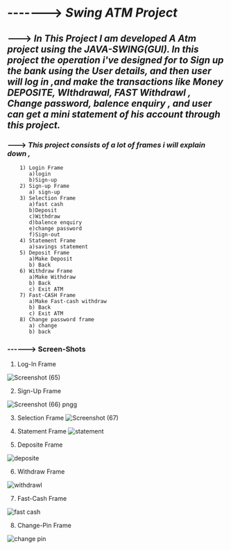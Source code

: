 # -------> ***Swing ATM Project***
## --->  _In This Project I am developed A Atm project using the JAVA-SWING(GUI). In this project the operation i've designed for to Sign up the bank using the User details, and then user will log in ,and make the transactions like Money DEPOSITE, WIthdrawal, FAST Withdrawl , Change password,  balence enquiry , and user can get  a mini statement of his account through this project._
 ### ---> _This project consists of a lot of frames i will explain down ,_
        1) Login Frame
           a)login
           b)Sign-up
        2) Sign-up Frame
           a) sign-up
        3) Selection Frame
           a)fast cash
           b)Deposit
           c)Withdraw
           d)balence enquiry
           e)change password
           f)Sign-out
        4) Statement Frame
           a)savings statement
        5) Deposit Frame
           a)Make Deposit
           b) Back
        6) Withdraw Frame
           a)Make Withdraw
           b) Back
           c) Exit ATM
        7) Fast-CASH Frame
           a)Make Fast-cash withdraw
           b) Back
           c) Exit ATM
        8) Change password frame
           a) change
           b) back

 ### ------> Screen-Shots
 1) Log-In Frame

 ![Screenshot (65)](https://github.com/MARIA-ARUNKUMAR/SwingATMProject/assets/141246328/c2e2a4a6-332e-44bc-b219-53d23d19eff8)

 2) Sign-Up Frame

 ![Screenshot (66) pngg](https://github.com/MARIA-ARUNKUMAR/SwingATMProject/assets/141246328/811d6ca2-0d69-4495-a9a0-0dd2f147b6d1)

 3) Selection Frame
![Screenshot (67)](https://github.com/MARIA-ARUNKUMAR/SwingATMProject/assets/141246328/c4471959-278d-43bc-9e9e-c41ab8a12d58)

4) Statement Frame
![statement](https://github.com/MARIA-ARUNKUMAR/SwingATMProject/assets/141246328/364dff04-9f75-4da8-ab49-3bc175650472)

5) Deposite Frame

![deposite](https://github.com/MARIA-ARUNKUMAR/SwingATMProject/assets/141246328/eabf09d7-1957-42e8-b9aa-e5bb666d4801)

6) Withdraw Frame

 ![withdrawl](https://github.com/MARIA-ARUNKUMAR/SwingATMProject/assets/141246328/36c98e47-1245-4d27-a760-12bfe24d1512)

 7) Fast-Cash Frame

  ![fast cash](https://github.com/MARIA-ARUNKUMAR/SwingATMProject/assets/141246328/4d8c1f87-6a9e-4347-a422-629cfec37c67)

  8) Change-Pin Frame

  ![change pin](https://github.com/MARIA-ARUNKUMAR/SwingATMProject/assets/141246328/42d3617d-f255-47c6-9be1-2e3fab3b1881)

     
  

   

   

    



